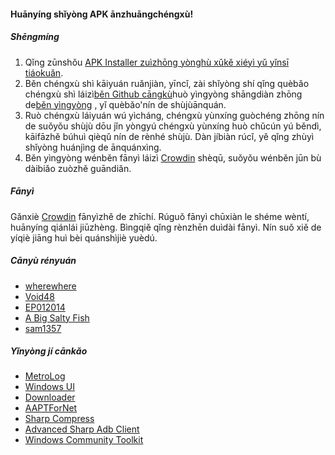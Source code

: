 #### Huānyíng shǐyòng APK ānzhuāngchéngxù!

##### Shēngmíng
1. Qǐng zūnshǒu [APK Installer zuìzhōng yònghù xǔkě xiéyì yǔ yǐnsī tiáokuǎn](https://github.com/Paving-Base/APK-Installer/blob/main/Privacy.md).
2. Běn chéngxù shì kāiyuán ruǎnjiàn, yīncǐ, zài shǐyòng shí qǐng quèbǎo chéngxù shì láizì[běn Github cāngkù](https://github.com/Paving-Base/APK-Installer)huò yìngyòng shāngdiàn zhōng de[běn yìngyòng](https://apps.microsoft.com/store/detail/9P2JFQ43FPPG) , yǐ quèbǎo'nín de shùjùānquán.
3. Ruò chéngxù láiyuán wú yìcháng, chéngxù yùnxíng guòchéng zhōng nín de suǒyǒu shùjù dōu jǐn yòngyú chéngxù yùnxíng huò chǔcún yú běndì, kāifāzhě búhuì qièqǔ nín de rènhé shùjù.  Dàn jíbiàn rúcǐ, yě qǐng zhùyì shǐyòng huánjìng de ānquánxìng.
4. Běn yìngyòng wénběn fānyì láizì [Crowdin](https://crowdin.com/project/APKInstaller "Crowdin") shèqū, suǒyǒu wénběn jūn bù dàibiǎo zuòzhě guāndiǎn.

##### Fānyì
Gǎnxiè [Crowdin](https://crowdin.com/project/APKInstaller "Crowdin") fānyìzhě de zhīchí.  Rúguǒ fānyì chūxiàn le shéme wèntí, huānyíng qiánlái jiūzhèng.  Bìngqiě qǐng rènzhēn duìdài fānyì.  Nín suǒ xiě de yíqiè jiāng huì bèi quánshìjiè yuèdú.

##### Cānyù rényuán
- [wherewhere](https://github.com/wherewhere)
- [Void48](https://github.com/Void48)
- [EP012014](https://github.com/EP012014)
- [A Big Salty Fish](https://github.com/bigsaltyfishes)
- [sam1357](https://github.com/sam1357)

##### Yǐnyòng jí cānkǎo
- [MetroLog](https://github.com/roubachof/MetroLog "MetroLog")
- [Windows UI](https://github.com/microsoft/microsoft-ui-xaml "Windows UI")
- [Downloader](https://github.com/bezzad/Downloader "Downloader")
- [AAPTForNet](https://github.com/canheo136/QuickLook.Plugin.ApkViewer "AAPTForNet")
- [Sharp Compress](https://github.com/adamhathcock/sharpcompress "Sharp Compress")
- [Advanced Sharp Adb Client](https://github.com/yungd1plomat/AdvancedSharpAdbClient "Advanced Sharp Adb Client")
- [Windows Community Toolkit](https://github.com/CommunityToolkit/WindowsCommunityToolkit "Windows Community Toolkit")